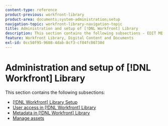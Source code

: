 ```yaml
---
content-type: reference
product-previous: workfront-library
product-area: documents;system-administration;setup
navigation-topic: workfront-library-navigation-topic
title: Administration and setup of [!DNL Workfront] Library
description: This section contains the following subsections - EDIT ME.
feature: Workfront Library, Digital Content and Documents
exl-id: 0cc50f95-9608-4dab-8cf3-cf84fc00730d
---
```

# Administration and setup of [!DNL Workfront] Library

This section contains the following subsections:

* [[!DNL Workfront] Library Setup](../../workfront-library/administration-and-setup/workfront-library-setup/workfront-library-setup.md)
* [User access in [!DNL Workfront] Library](../../workfront-library/administration-and-setup/user-access/user-access.md)
* [Metadata in [!DNL Workfront] Library](../../workfront-library/administration-and-setup/metadata/metadata.md)
* [Manage assets](../../workfront-library/administration-and-setup/manage-assets/manage-assets.md)
